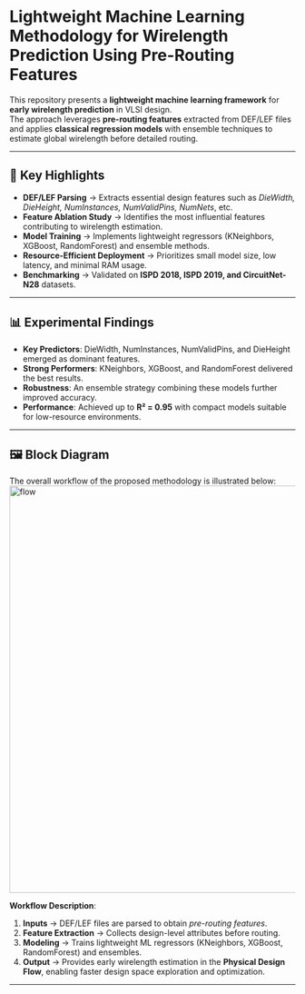 # Lightweight Machine Learning Methodology for Wirelength Prediction Using Pre-Routing Features

This repository presents a **lightweight machine learning framework** for **early wirelength prediction** in VLSI design.  
The approach leverages **pre-routing features** extracted from DEF/LEF files and applies **classical regression models** with ensemble techniques to estimate global wirelength before detailed routing.  

---

## 🚀 Key Highlights
- **DEF/LEF Parsing** → Extracts essential design features such as *DieWidth, DieHeight, NumInstances, NumValidPins, NumNets*, etc.  
- **Feature Ablation Study** → Identifies the most influential features contributing to wirelength estimation.  
- **Model Training** → Implements lightweight regressors (KNeighbors, XGBoost, RandomForest) and ensemble methods.  
- **Resource-Efficient Deployment** → Prioritizes small model size, low latency, and minimal RAM usage.  
- **Benchmarking** → Validated on **ISPD 2018, ISPD 2019, and CircuitNet-N28** datasets.  

---

## 📊 Experimental Findings
- **Key Predictors**: DieWidth, NumInstances, NumValidPins, and DieHeight emerged as dominant features.  
- **Strong Performers**: KNeighbors, XGBoost, and RandomForest delivered the best results.  
- **Robustness**: An ensemble strategy combining these models further improved accuracy.  
- **Performance**: Achieved up to **R² = 0.95** with compact models suitable for low-resource environments.  

---

## 🖼️ Block Diagram

The overall workflow of the proposed methodology is illustrated below:
<img width="1447" height="717" alt="flow" src="https://github.com/user-attachments/assets/51ff0a42-aa15-452c-9911-41cdf208e4f2" />



**Workflow Description**:  
1. **Inputs** → DEF/LEF files are parsed to obtain *pre-routing features*.  
2. **Feature Extraction** → Collects design-level attributes before routing.  
3. **Modeling** → Trains lightweight ML regressors (KNeighbors, XGBoost, RandomForest) and ensembles.  
4. **Output** → Provides early wirelength estimation in the **Physical Design Flow**, enabling faster design space exploration and optimization.  

---
